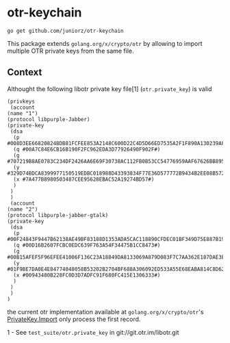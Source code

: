 # otr-keychain

    go get github.com/juniorz/otr-keychain

This package extends `golang.org/x/crypto/otr` by allowing to import multiple
OTR private keys from the same file.

## Context

Althought the following libotr private key file[1] (`otr.private_key`) is valid

    (privkeys
     (account
    (name "1")
    (protocol libpurple-Jabber)
    (private-key 
     (dsa 
      (p #008D3EE66820824BDB81FCFEE853A2148C600D22C4D5D66ED7535A2F1F890A130239AFC3619FE2B5886EE2BEE109170D8D56B79AEB2217D490F92AA5A82F1B562CB19E51F3C38C717B4A0AA0306A9CBDF62977566AE041F3E2D60CE02C82ED9F350A38A016E9CB3C93C4E5F9A8B14ED738E9CB0D076EEB02009D0CBBF7AF36370B#)
      (q #00A7C84E6CB16B190F2FC962EDA3D77926490F902F#)
      (g #707219B8AE0783C234DF2426AA6E69F30738AC112FB0B53CC54776959AAF67626BB895E18AA8B735DD3E19BE780B5B7193DB2D64159B4757B0CB23AC555B70F25AF1474FE4D9C44059F8BFCA1BEBC845C4696A558ABA0C916368D3961EEBB8130E4651B618384E687CF7A9917637D97BE51D44217937F7D8A9A2C9ED850B0BAC#)
      (y #329D74BDCA8399977150519EDBC018988D43393834F77E36D577772B9434B2EE08B572BDBB7F4A23F5242FFCDBD90A4A8D405C8366CAB785455B431B888DB412BC37713648D6F5C919E501E949BA8B719BE3EF31B6244D483BCCAE042C1E6E6DF462E5A5064BED031A55BC1E3DAAF38895A1B92A20C6D82D78F90C24CABBC566#)
      (x #7A477B8980503487CEE95628EBAC52A19274BD57#)
      )
     )
     )
     (account
    (name "2")
    (protocol libpurple-jabber-gtalk)
    (private-key 
     (dsa 
      (p #00F24843F9447B62138AE49BF83188D1353ADA5CAC118890CFDEC01BF349D75E887B19C221665C7857CAD583AF656C67FB04A99FD8F8D69D09C9529C6C14D426F1E3924DC9243AF2970E3E4B04A23489A09E8A90E7E81EBA763AD4F0636B8A43415B6FC16A02C3624CE76272FA00783C8DB850D3A996B58136F7A0EB80AE0BC613#)
      (q #00D16B2607FCBC0EDC639F763A54F34475B1CC8473#)
      (g #00B15AFEF5F96EFEE41006F136C23A18849DA8133069A879D083F7C7AA362E187DAE3ED0C4F372D0D4E3AAE567008A1872A6E85D8F84E53A3FE1B352AF0B4E2F0CB033A6D34285ECD3E4A93653BDE99C3A8D840D9D35F82AC2FA8539DB6C7F7A1DAD77FEECD62803757FF1E2DE4CEC4A5A2AD643271514DDEEEF3D008F66FBF9DB#)
      (y #01F9BE7DA0E4E84774048058B53202B2704BF688A306092ED533A55E68EABA814C8D62F45AAD8FF30C3055DCA461B7DBA6B78938FC4D69780A830C6457CC107F3D275C21D00E53147C14162176C77169D3BCA586DC30F15F4B482160E276869AA336F38AF7FC3686A764AB5A02C751D921A42B8B9AE8E06918059CD73C424154#)
      (x #00943480B228FC0D3D7ADFC91F680FC415E1306333#)
      )
     )
     )
    )

the current otr implementation available at `golang.org/x/crypto/otr`'s
[PrivateKey.Import](https://godoc.org/golang.org/x/crypto/otr#PrivateKey.Import)
only process the first record.

1 - See `test_suite/otr.private_key` in git://git.otr.im/libotr.git
